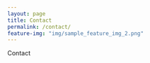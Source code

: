 ```yaml
---
layout: page
title: Contact
permalink: /contact/
feature-img: "img/sample_feature_img_2.png"
---
```


Contact
